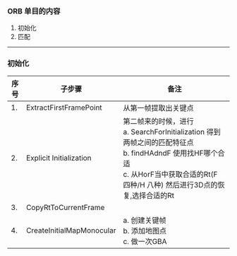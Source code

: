 <!--
 * @Author: Liu Weilong
 * @Date: 2021-03-18 09:55:48
 * @LastEditors: Liu Weilong 
 * @LastEditTime: 2021-03-18 14:22:01
 * @FilePath: /3rd-test-learning/31. orb_slam_related/origin/doc/ORB_Mono.md
 * @Description: 
-->
### ORB 单目的内容
1. 初始化
2. 匹配

----------

### 初始化
序号|子步骤|备注
----|---|----
1. |ExtractFirstFramePoint|从第一帧提取出关键点
2. |Explicit Initialization|第二帧来的时候，进行<br>a. SearchForInitialization 得到两帧之间的匹配特征点<br>b. findHAdndF 使用找HF哪个合适<br> c. 从HorF当中获取合适的Rt(F 四种/H 八种) 然后进行3D点的恢复,选择合适的Rt
3. |CopyRtToCurrentFrame|
4. |CreateInitialMapMonocular|a. 创建关键帧<br> b. 添加地图点 <br> c. 做一次GBA

